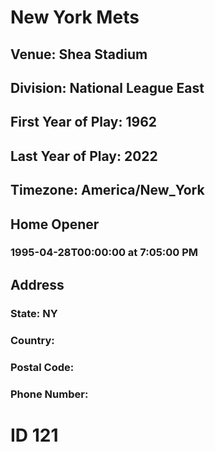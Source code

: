 # New York Mets
## Venue: Shea Stadium
## Division: National League East
## First Year of Play: 1962
## Last Year of Play: 2022
## Timezone: America/New_York
## Home Opener
### 1995-04-28T00:00:00 at 7:05:00 PM
## Address
### 
### State: NY
### Country: 
### Postal Code: 
### Phone Number: 
# ID 121